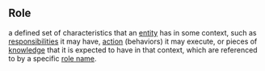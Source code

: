 ## Role

a defined set of characteristics that an <a href="https://essif-lab.github.io/framework/docs/terms/entity" hovertext="Entity: someone or something that is known to exist.">entity</a> has in some context, such as <a href="https://essif-lab.github.io/framework/docs/terms/obligation" hovertext="Obligation (of a Party): an Objective that is Owned by that Party for producing a specific (set of) result(s) that are to be used (consumed) by that Party and/or other Parties.">responsibilities</a> it may have, <a href="https://essif-lab.github.io/framework/docs/terms/action" hovertext="Action: something that is actually done (a 'unit of work' that is executed) by a single Actor (on behalf of a given Party), as a single operation, in a specific context.">action</a> (behaviors) it may execute, or pieces of <a href="https://essif-lab.github.io/framework/docs/terms/knowledge" hovertext="Knowledge: The (intangible) sum of what is known by a specific Party, as well as the familiarity, awareness or understanding of someone or something by that Party.">knowledge</a> that it is expected to have in that context, which are referenced to by a specific <a href="https://essif-lab.github.io/framework/docs/terms/role-name" hovertext="Role name: name (text) that refers to (and identifies) a Role in a a specific context.">role name</a>.

